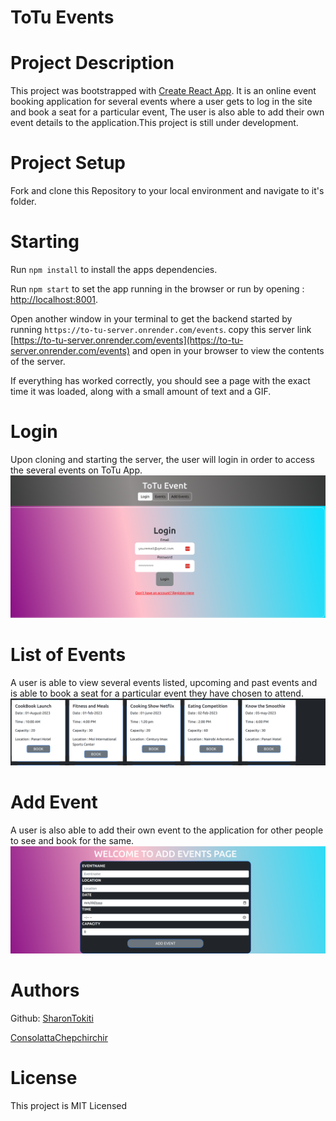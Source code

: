 # ToTu Events

# Project Description
This project was bootstrapped with [Create React App](https://github.com/facebook/create-react-app). It is an online event booking application for several events where a user gets to log in the site and book a seat for a particular event, The user is also able to add their own event details to the application.This project is still under development.

# Project Setup

Fork and clone this Repository to your local environment and navigate to it's folder.

# Starting
Run `npm install` to install the apps dependencies.

Run `npm start` to set the app running in the browser or run by opening : [http://localhost:8001](http://localhost:8001).

Open another window in your terminal to get the backend started by running `https://to-tu-server.onrender.com/events`. copy this server link [https://to-tu-server.onrender.com/events](https://to-tu-server.onrender.com/events) and open in your browser to view the contents of the server.

If everything has worked correctly, you should see a page with the exact time it was loaded, along with a small amount of text and a GIF.

# Login
Upon cloning and starting the server, the user will login in order to access the several events on ToTu App.
![login page](public/login.png)

# List of Events
A user is able to view several events listed, upcoming and past events and is able to book a seat for a particular event they have chosen to attend.
![events](public/events.png)

# Add Event
A user is also able to add their own event to the application for other people to see and book for the same.
![Add event](public/addevent.png)

# Authors

Github: [SharonTokiti](https://github.com/mshekerotokiti)


[ConsolattaChepchirchir](https://github.com/ConsolattaChepchirchir)

# License

This project is MIT Licensed





